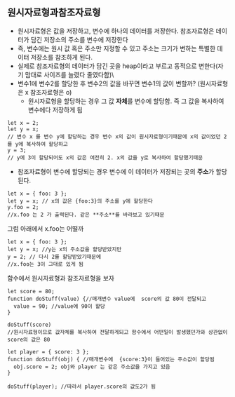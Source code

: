 <h2>원시자료형과참조자료형</h2>

- 원시자료형은 값을 저장하고, 변수에 하나의 데이터를 저장한다. 참조자료형은 데이터가 담긴 저장소의 주소를 변수에 저장한다
- 즉, 변수에는 원시 값 혹은 주소만 지정할 수 있고 주소는 크기가 변하는 특별한 데이터 저장소를 참조하게 된다.
- 실제로 참조자료형의 데이터가 담긴 곳을 heap이라고 부르고 동적으로 변한다(자기 맘대로 사이즈를 늘렸다 줄였다함)\
- 변수1에 변수2를 할당한 후 변수2의 값을 바꾸면 변수1의 값이 변할까? (원시자료형은 x 참조자료형은 o)
  - 원시자료형을 할당하는 경우 그 값 **자체**를 변수에 할당함. 즉 그 값을 복사하여 변수에다 저장하게 됨
```
let x = 2;
let y = x;
// 변수 x 를 변수 y에 할당하는 경우 변수 x의 값이 원시자료형이기때문에 x의 값이었던 2를 y에 복사하여 할당하고 
y = 3; 
// y에 3이 할당되어도 x의 값은 여전히 2. x의 값을 y로 복사하여 할당했기때문
```

  - 참조자료형이 변수에 할당되는 경우 변수에 이 데이터가 저장되는 곳의 **주소**가 할당된다. 
 
```
let x = { foo: 3 };
let y = x; // x의 값은 {foo:3}의 주소를 y에 할당한다
y.foo = 2; 
//x.foo 는 2 가 출력된다. 같은 **주소**를 바라보고 있기때문
```

그럼 아래에서 x.foo는 어떨까
```
let x = { foo: 3 };
let y = x; //y는 x의 주소값을 할당받았지만
y = 2; // 다시 2를 할당받았기때문에
//x.foo는 3이 그대로 있게 됨
```
함수에서 원시자료형과 참조자료형을 보자
```
let score = 80;
function doStuff(value) {//매개변수 value에  score의 값 80이 전달되고
  value = 90; //value에 90이 할당
}

doStuff(score)
//원시자료형이므로 값자체를 복사하여 전달하게되고 함수에서 어떤일이 발생했던가와 상관없이 score의 값은 80

```

```
let player = { score: 3 };
function doStuff(obj) { //매개변수에  {score:3}이 들어있는 주소값이 할당됨
  obj.score = 2; obj와 player 는 같은 주소값을 가지고 있음
}

doStuff(player); //따라서 player.score의 값도2가 됨
```

